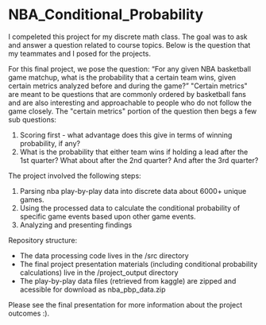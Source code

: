 # NBA_Conditional_Probability
I compeleted this project for my discrete math class. The goal was to ask and answer a question related to course topics. 
Below is the question that my teammates and I posed for the projects.

For this final project, we pose the question: “For any given NBA basketball game matchup, what is the
probability that a certain team wins, given certain metrics analyzed before and during the game?”
"Certain metrics" are meant to be questions that are commonly ordered by basketball fans and are also
interesting and approachable to people who do not follow the game closely.
The "certain metrics" portion of the question then begs a few sub questions:
1. Scoring first - what advantage does this give in terms of winning probability, if any?
2. What is the probability that either team wins if holding a lead after the 1st quarter? What about
after the 2nd quarter? And after the 3rd quarter?

The project involved the following steps:
1) Parsing nba play-by-play data into discrete data about 6000+ unique games.
2) Using the processed data to calculate the conditional probability of specific game events based upon other game events. 
3) Analyzing and presenting findings

Repository structure:
 - The data processing code lives in the /src directory
 - The final project presentation materials (including conditional probability calculations) live in the /project_output directory
 - The play-by-play data files (retrieved from kaggle) are zipped and acessible for download as nba_pbp_data.zip
 
Please see the final presentation for more information about the project outcomes :).
